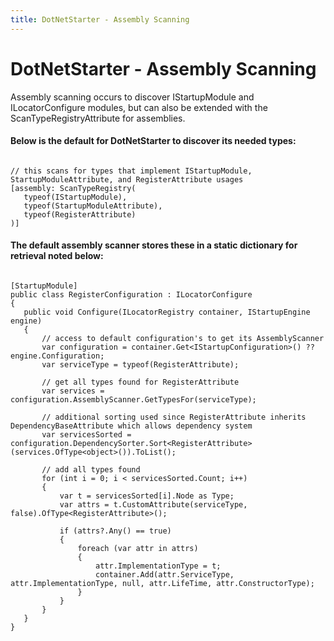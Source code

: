 ```yaml
---
title: DotNetStarter - Assembly Scanning
---
```

# DotNetStarter - Assembly Scanning

Assembly scanning occurs to discover IStartupModule and ILocatorConfigure modules,
 but can also be extended with the ScanTypeRegistryAttribute for assemblies. 

#### Below is the default for DotNetStarter to discover its needed types:

 ```

 // this scans for types that implement IStartupModule, StartupModuleAttribute, and RegisterAttribute usages
[assembly: ScanTypeRegistry(
    typeof(IStartupModule),
    typeof(StartupModuleAttribute),
    typeof(RegisterAttribute)
)]
 ```

#### The default assembly scanner stores these in a static dictionary for retrieval noted below:
 
 ```

[StartupModule]
public class RegisterConfiguration : ILocatorConfigure
{
    public void Configure(ILocatorRegistry container, IStartupEngine engine)
    {
        // access to default configuration's to get its AssemblyScanner
        var configuration = container.Get<IStartupConfiguration>() ?? engine.Configuration;
        var serviceType = typeof(RegisterAttribute);
        
        // get all types found for RegisterAttribute
        var services = configuration.AssemblyScanner.GetTypesFor(serviceType);

        // additional sorting used since RegisterAttribute inherits DependencyBaseAttribute which allows dependency system
        var servicesSorted = configuration.DependencySorter.Sort<RegisterAttribute>(services.OfType<object>()).ToList();

        // add all types found
        for (int i = 0; i < servicesSorted.Count; i++)
        {
            var t = servicesSorted[i].Node as Type;
            var attrs = t.CustomAttribute(serviceType, false).OfType<RegisterAttribute>();

            if (attrs?.Any() == true)
            {
                foreach (var attr in attrs)
                {
                    attr.ImplementationType = t;
                    container.Add(attr.ServiceType, attr.ImplementationType, null, attr.LifeTime, attr.ConstructorType);
                }
            }
        }
    }
}

 ```

